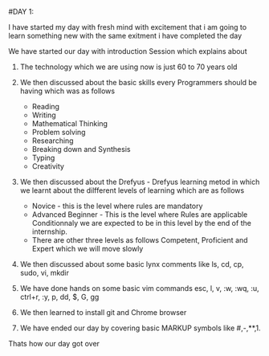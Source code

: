 #DAY 1:

I have started my day with fresh mind with excitement that i am going to learn something new with the same exitment i have completed the day

We have started our day with introduction Session which explains about 

1. The technology which we are using now is just 60 to 70 years old
2. We then discussed about the basic skills every Programmers should be having which was as follows
	- Reading
	- Writing
	- Mathematical Thinking
	- Problem solving
	- Researching
	- Breaking down and Synthesis
	- Typing
	- Creativity
3. We then discussed about the Drefyus - Drefyus learning metod in which we learnt about the dilfferent levels of learning which are as follows
	* Novice - this is the level where rules are mandatory
	* Advanced Beginner - This is the level where Rules are applicable Conditionnaly we are expected to be in this level by the end of the internship.
	* There are other three levels as follows Competent, Proficient and Expert which we will move slowly

4. We then discussed about some basic lynx comments like ls, cd, cp, sudo, vi, mkdir
5. We have done hands on some basic vim commands esc, l, v, :w, :wq, :u, ctrl+r, :y, p, dd, $, G, gg
6. We then learned to install git and Chrome browser
7. We have ended our day by covering basic MARKUP symbols like #,-,**,1.

Thats how our day got over
